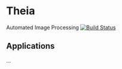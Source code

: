 # Theia
Automated Image Processing
[![Build Status](https://travis-ci.com/hirshagarwal/Theia.svg?token=mSzPbV9PoZUsz4A2j2RR&branch=master)](https://travis-ci.com/hirshagarwal/Theia)

## Applications
...
